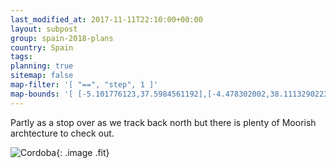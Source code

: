 ```yaml
---
last_modified_at: 2017-11-11T22:10:00+00:00
layout: subpost
group: spain-2018-plans
country: Spain
tags: 
planning: true
sitemap: false
map-filter: '[ "==", "step", 1 ]'
map-bounds: '[ [-5.101776123,37.5984561192],[-4.478302002,38.1113290223]]'
---
```


Partly as a stop over as we track back north but there is plenty of Moorish archtecture to check out.

![Cordoba](https://photos.smugmug.com/The-Galleries/C%C3%B3rdoba-Spain/i-wctLmJk/0/e2bc4f1e/X2/Colored%20Clouds%20over%20Co%CC%81rdoba-X2.jpg){: .image .fit}